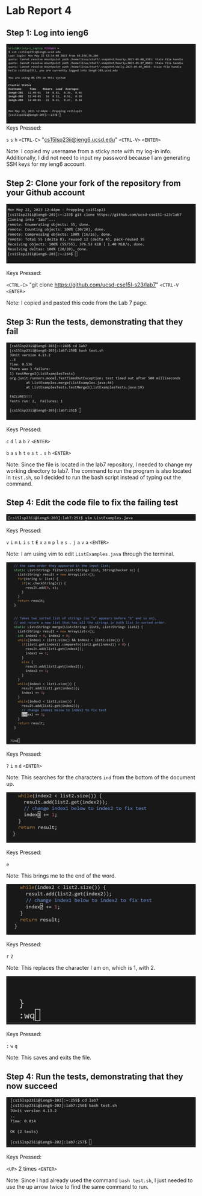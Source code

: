 # Lab Report 4
## Step 1: Log into ieng6
![Image](4.1.jpg)
Keys Pressed:

`s` `s` `h` `<CTRL-C>` "cs15lsp23ii@ieng6.ucsd.edu" `<CTRL-V>` `<ENTER>`

Note: I copied my username from a sticky note with my log-in info. Additionally, I did not need to input my password because I am generating SSH keys for my ieng6 account.

## Step 2: Clone your fork of the repository from your Github account
![Image](4.2.jpg)

Keys Pressed:

`<CTRL-C>` "git clone https://github.com/ucsd-cse15l-s23/lab7" `<CTRL-V` `<ENTER>`

Note: I copied and pasted this code from the Lab 7 page.

## Step 3: Run the tests, demonstrating that they fail
![Image](4.3.jpg)

Keys Pressed:

`c` `d`    `l` `a` `b` `7` `<ENTER>`

`b` `a` `s` `h`    `t` `e` `s` `t` `.` `s` `h` `<ENTER>`

Note: Since the file is located in the lab7 repository, I needed to change my working directory to lab7. The command to run the program is also located in `test.sh`, so I decided to run the bash script instead of typing out the command.

## Step 4: Edit the code file to fix the failing test
![Image](4.4.jpg)

Keys Pressed:

`v` `i` `m`    `L` `i` `s` `t` `E` `x` `a` `m` `p` `l` `e` `s` `.` `j` `a` `v` `a` `<ENTER>`

Note: I am using vim to edit `ListExamples.java` through the terminal.

![Image](4.5.jpg)

Keys Pressed:

`?` `i` `n` `d` `<ENTER>`

Note: This searches for the characters `ind` from the bottom of the document up.

![Image](4.7.jpg)

Keys Pressed:

`e`

Note: This brings me to the end of the word.

![Image](4.8.jpg)

Keys Pressed:

`r` `2`

Note: This replaces the character I am on, which is 1, with 2.

![Image](4.9.jpg)

Keys Pressed: 

`:` `w` `q`

Note: This saves and exits the file.

## Step 4: Run the tests, demonstrating that they now succeed

![Image](4.10.jpg)

Keys Pressed:

`<UP>` 2 times `<ENTER>`

Note: Since I had already used the command `bash test.sh`, I just needed to use the up arrow twice to find the same command to run.






